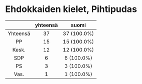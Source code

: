 # Ehdokkaiden kielet, Pihtipudas

| |yhteensä|suomi|
|:---:|:---:|:---:|
|Yhteensä|37|37 (100.0%)|
|PP|15|15 (100.0%)|
|Kesk.|12|12 (100.0%)|
|SDP|6|6 (100.0%)|
|PS|3|3 (100.0%)|
|Vas.|1|1 (100.0%)|

